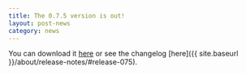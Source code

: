 ```yaml
---
title: The 0.7.5 version is out!
layout: post-news
category: news
---
```


You can download it [here](https://github.com/jbox-web/redmine_git_hosting/releases/tag/0.7.5) or see the changelog [here]({{ site.baseurl }}/about/release-notes/#release-075).
